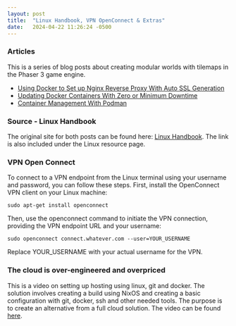 ```yaml
---
layout: post
title:  "Linux Handbook, VPN OpenConnect & Extras"
date:   2024-04-22 11:26:24 -0500
---
```


### Articles

This is a series of blog posts about creating modular worlds with tilemaps in the Phaser 3 game engine.

- [Using Docker to Set up Nginx Reverse Proxy With Auto SSL Generation](https://linuxhandbook.com/nginx-reverse-proxy-docker/ "Using Docker to Set up Nginx Reverse Proxy With Auto SSL Generation")
- [Updating Docker Containers With Zero or Minimum Downtime](https://linuxhandbook.com/update-docker-container-zero-downtime/ "Updating Docker Containers With Zero or Minimum Downtime")
- [Container Management With Podman](https://linuxhandbook.com/podman/ "Container Management With Podman")

### Source - Linux Handbook

The original site for both posts can be found here: [Linux Handbook](https://linuxhandbook.com/ "Linux Handbook"). The link is also included under the Linux resource page. 

### VPN Open Connect

To connect to a VPN endpoint from the Linux terminal using your username and password, you can follow these steps. First, install the OpenConnect VPN client on your Linux machine:
```
sudo apt-get install openconnect
```

Then, use the openconnect command to initiate the VPN connection, providing the VPN endpoint URL and your username:
```
sudo openconnect connect.whatever.com --user=YOUR_USERNAME
```

Replace YOUR_USERNAME with your actual username for the VPN.

### The cloud is over-engineered and overpriced

This is a video on setting up hosting using linux, git and docker. The solution involves creating a build using NixOS and creating a basic configuration with git, docker, ssh and other needed tools. The purpose is to create an alternative from a full cloud solution. The video can be found [here](https://www.youtube.com/watch?v=jFrGhodqC08 "here").
